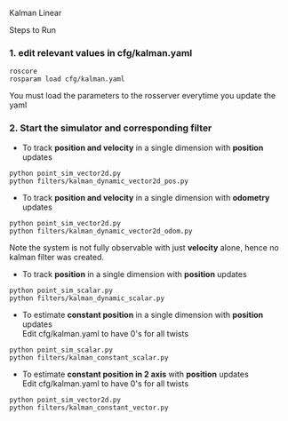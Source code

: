 Kalman Linear

Steps to Run
### 1. edit relevant values in cfg/kalman.yaml
```
roscore
rosparam load cfg/kalman.yaml
```
You must load the parameters to the rosserver everytime you update the yaml
### 2. Start the simulator and corresponding filter
- To track __position and velocity__ in a single dimension with **position** updates
```
python point_sim_vector2d.py
python filters/kalman_dynamic_vector2d_pos.py
```
- To track __position and velocity__ in a single dimension with **odometry** updates
```
python point_sim_vector2d.py
python filters/kalman_dynamic_vector2d_odom.py
```  
Note the system is not fully observable with just **velocity** alone, hence no kalman filter was created.
- To track __position__ in a single dimension with **position** updates  
```
python point_sim_scalar.py
python filters/kalman_dynamic_scalar.py
```
- To estimate __constant position__ in a single dimension with **position** updates  
Edit cfg/kalman.yaml to have 0's for all twists
```
python point_sim_scalar.py
python filters/kalman_constant_scalar.py
```
- To estimate __constant position in 2 axis__ with **position** updates  
Edit cfg/kalman.yaml to have 0's for all twists
```
python point_sim_vector2d.py
python filters/kalman_constant_vector.py
```